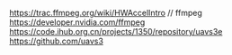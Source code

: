 https://trac.ffmpeg.org/wiki/HWAccelIntro // ffmpeg 
https://developer.nvidia.com/ffmpeg
https://code.ihub.org.cn/projects/1350/repository/uavs3e
https://github.com/uavs3

